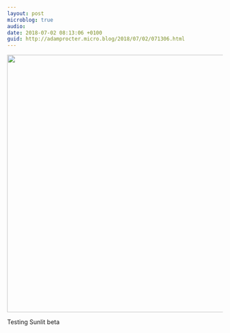 ```yaml
---
layout: post
microblog: true
audio: 
date: 2018-07-02 08:13:06 +0100
guid: http://adamprocter.micro.blog/2018/07/02/071306.html
---
```

<a href="http://discursive.adamprocter.co.uk/uploads/2018/930cadc18e.jpg"><img src="http://discursive.adamprocter.co.uk/uploads/2018/930cadc18e.jpg" width="600" height="450" style="height: auto;" class="sunlit_image" /></a>

Testing Sunlit beta

